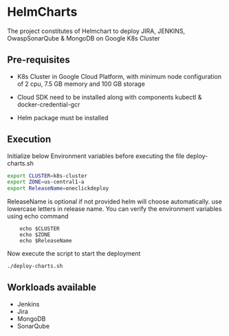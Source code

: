 # HelmCharts

The project constitutes of Helmchart to deploy JIRA, JENKINS, OwaspSonarQube & MongoDB on Google K8s Cluster

## Pre-requisites

* K8s Cluster in Google Cloud Platform, with minimum node configuration of 2 cpu,  7.5 GB memory and 100 GB storage

* Cloud SDK need to be installed along with components kubectl & docker-credential-gcr

* Helm package must be installed

## Execution

Initialize below Environment variables before executing the file deploy-charts.sh

```bash
export CLUSTER=k8s-cluster
export ZONE=us-central1-a
export ReleaseName=oneclickdeploy
```

ReleaseName is optional if not provided helm will choose automatically. use lowercase letters in release name. You can verify the environment variables using echo command

```shell
    echo $CLUSTER
    echo $ZONE
    echo $ReleaseName
```

Now execute the script to start the deployment

```bash
./deploy-charts.sh
```

## Workloads available

* Jenkins
* Jira
* MongoDB
* SonarQube

